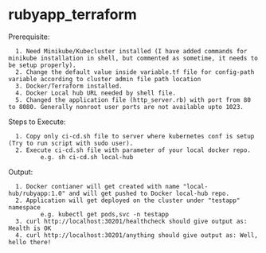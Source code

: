 # rubyapp_terraform

Prerequisite:

      1. Need Minikube/Kubecluster installed (I have added commands for minikube installation in shell, but commented as sometime, it needs to be setup properly).
      2. Change the default value inside variable.tf file for config-path variable according to cluster admin file path location
      3. Docker/Terraform installed.
      4. Docker Local hub URL needed by shell file.
      5. Changed the application file (http_server.rb) with port from 80 to 8080. Generally nonroot user ports are not available upto 1023.
      
Steps to Execute:

      1. Copy only ci-cd.sh file to server where kubernetes conf is setup (Try to run script with sudo user).
      2. Execute ci-cd.sh file with parameter of your local docker repo.
             e.g. sh ci-cd.sh local-hub
             
Output:

      1. Docker contianer will get created with name "local-hub/rubyapp:1.0" and will get pushed to Docker local-hub repo.
      2. Application will get deployed on the cluster under "testapp" namespace
             e.g. kubectl get pods,svc -n testapp
      3. curl http://localhost:30201/healthcheck should give output as: Health is OK
      4. curl http://localhost:30201/anything should give output as: Well, hello there!
